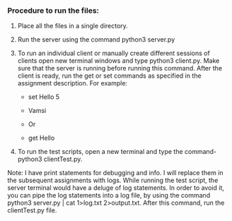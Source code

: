 ### Procedure to run the files:

1) Place all the files in a single directory.

2) Run the server using the command python3 server.py 

3) To run an individual client or manually create different sessions of clients open new terminal windows and type python3 client.py. Make sure that the server is running before running this command. After the client is ready, run the get or set commands as specified in the assignment description. For example: 
    
    - set Hello 5
    - Vamsi

    - Or

    - get Hello
     
4) To run the test scripts, open a new terminal and type the command- python3 clientTest.py.

Note: I have print statements for debugging and info. I will replace them in the subsequent assignments with logs. While running the test script, the server terminal would have a deluge of log statements. In order to avoid it, you can pipe the log statements into a log file, by using the command python3 server.py | cat 1>log.txt 2>output.txt. After this command, run the clientTest.py file.
